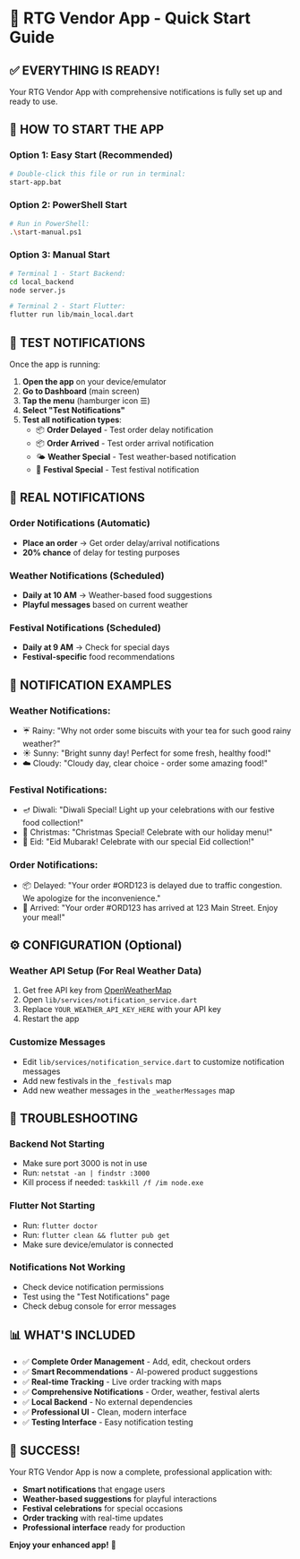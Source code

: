 # 🚀 RTG Vendor App - Quick Start Guide

## ✅ **EVERYTHING IS READY!**

Your RTG Vendor App with comprehensive notifications is fully set up and ready to use.

## 🎯 **HOW TO START THE APP**

### **Option 1: Easy Start (Recommended)**
```bash
# Double-click this file or run in terminal:
start-app.bat
```

### **Option 2: PowerShell Start**
```bash
# Run in PowerShell:
.\start-manual.ps1
```

### **Option 3: Manual Start**
```bash
# Terminal 1 - Start Backend:
cd local_backend
node server.js

# Terminal 2 - Start Flutter:
flutter run lib/main_local.dart
```

## 🔔 **TEST NOTIFICATIONS**

Once the app is running:

1. **Open the app** on your device/emulator
2. **Go to Dashboard** (main screen)
3. **Tap the menu** (hamburger icon ☰)
4. **Select "Test Notifications"**
5. **Test all notification types**:
   - 📦 **Order Delayed** - Test order delay notification
   - 📦 **Order Arrived** - Test order arrival notification
   - 🌤️ **Weather Special** - Test weather-based notification
   - 🎉 **Festival Special** - Test festival notification

## 📱 **REAL NOTIFICATIONS**

### **Order Notifications** (Automatic)
- **Place an order** → Get order delay/arrival notifications
- **20% chance** of delay for testing purposes

### **Weather Notifications** (Scheduled)
- **Daily at 10 AM** → Weather-based food suggestions
- **Playful messages** based on current weather

### **Festival Notifications** (Scheduled)
- **Daily at 9 AM** → Check for special days
- **Festival-specific** food recommendations

## 🎉 **NOTIFICATION EXAMPLES**

### **Weather Notifications**:
- ☔ Rainy: "Why not order some biscuits with your tea for such good rainy weather?"
- ☀️ Sunny: "Bright sunny day! Perfect for some fresh, healthy food!"
- ☁️ Cloudy: "Cloudy day, clear choice - order some amazing food!"

### **Festival Notifications**:
- 🪔 Diwali: "Diwali Special! Light up your celebrations with our festive food collection!"
- 🎄 Christmas: "Christmas Special! Celebrate with our holiday menu!"
- 🌙 Eid: "Eid Mubarak! Celebrate with our special Eid collection!"

### **Order Notifications**:
- 📦 Delayed: "Your order #ORD123 is delayed due to traffic congestion. We apologize for the inconvenience."
- 🎉 Arrived: "Your order #ORD123 has arrived at 123 Main Street. Enjoy your meal!"

## ⚙️ **CONFIGURATION (Optional)**

### **Weather API Setup** (For Real Weather Data)
1. Get free API key from [OpenWeatherMap](https://openweathermap.org/api)
2. Open `lib/services/notification_service.dart`
3. Replace `YOUR_WEATHER_API_KEY_HERE` with your API key
4. Restart the app

### **Customize Messages**
- Edit `lib/services/notification_service.dart` to customize notification messages
- Add new festivals in the `_festivals` map
- Add new weather messages in the `_weatherMessages` map

## 🔧 **TROUBLESHOOTING**

### **Backend Not Starting**
- Make sure port 3000 is not in use
- Run: `netstat -an | findstr :3000`
- Kill process if needed: `taskkill /f /im node.exe`

### **Flutter Not Starting**
- Run: `flutter doctor`
- Run: `flutter clean && flutter pub get`
- Make sure device/emulator is connected

### **Notifications Not Working**
- Check device notification permissions
- Test using the "Test Notifications" page
- Check debug console for error messages

## 📊 **WHAT'S INCLUDED**

- ✅ **Complete Order Management** - Add, edit, checkout orders
- ✅ **Smart Recommendations** - AI-powered product suggestions
- ✅ **Real-time Tracking** - Live order tracking with maps
- ✅ **Comprehensive Notifications** - Order, weather, festival alerts
- ✅ **Local Backend** - No external dependencies
- ✅ **Professional UI** - Clean, modern interface
- ✅ **Testing Interface** - Easy notification testing

## 🎯 **SUCCESS!**

Your RTG Vendor App is now a complete, professional application with:
- **Smart notifications** that engage users
- **Weather-based suggestions** for playful interactions
- **Festival celebrations** for special occasions
- **Order tracking** with real-time updates
- **Professional interface** ready for production

**Enjoy your enhanced app!** 🚀

